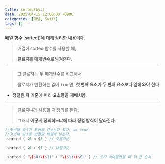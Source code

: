 ```yaml
---
title: sorted(by:)
date: 2025-04-15 12:00:00 +0900
categories: [개념, Swift]
tags: []
---
```



배열 함수 .sorted()에 대해 정리한 내용이다.

> 배열에 sorted 함수를 사용할 때,
> 
> 
> **클로저를 매개변수로 넘겨준다.**
> 

---

> 그 클로저는 두 매개변수를 비교해서,
> 
> 
> 클로저가 반환하는 값이 `true`면, **첫 번째 요소가 두 번째 요소보다 앞에 와야 한다**
> 
- 정렬은 이 기준에 따라 요소들을 재배치함.

---

> 클로저니까 사용할 때 정의를 한다.
> 
> 
> 그래서 **어떻게 정의하느냐에 따라 정렬 방식이 달라진다.**
>

```swift
//첫번째 요소가 두번째 요소보다 작다. => true
//첫번째 요소를 반환할 배열에 넣는다.
.sorted { $0 < $1 } // 오름차순
```

```swift
.sorted { $0 > $1 } // 내림차순
```

```swift
.sorted { "\($0)\($1)" > "\($1)\($0)" } // 숫자 이어붙였을 때 더 큰 순서
```
